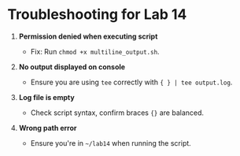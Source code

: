 # Troubleshooting for Lab 14

1. **Permission denied when executing script**
   - Fix: Run `chmod +x multiline_output.sh`.

2. **No output displayed on console**
   - Ensure you are using `tee` correctly with `{ } | tee output.log`.

3. **Log file is empty**
   - Check script syntax, confirm braces `{}` are balanced.

4. **Wrong path error**
   - Ensure you're in `~/lab14` when running the script.
